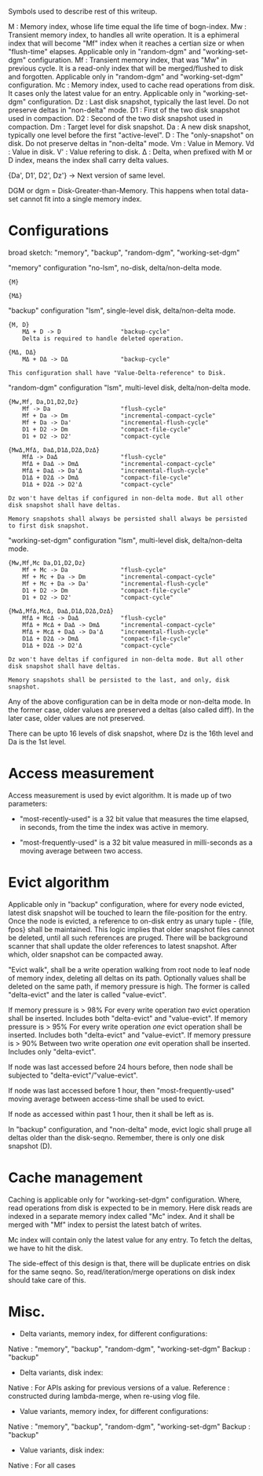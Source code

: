 Symbols used to describe rest of this writeup.

M  : Memory index, whose life time equal the life time of bogn-index.
Mw : Transient memory index, to handles all write operation. It is a
     ephimeral index that will become "Mf" index when it reaches a
     certian size or when "flush-time" elapses. Applicable only in
     "random-dgm" and "working-set-dgm" configuration.
Mf : Transient memory index, that was "Mw" in previous cycle. It is a
     read-only index that will be merged/flushed to disk and forgotten.
     Applicable only in "random-dgm" and "working-set-dgm" configuration.
Mc : Memory index, used to cache read operations from disk. It cases only
     the latest value for an entry. Applicable only in "working-set-dgm"
     configuration.
Dz : Last disk snapshot, typically the last level. Do not preserve deltas
     in "non-delta" mode.
D1 : First of the two disk snapshot used in compaction.
D2 : Second of the two disk snapshot used in compaction.
Dm : Target level for disk snapshot.
Da : A new disk snapshot, typically one level before the first "active-level".
D  : The "only-snapshot" on disk. Do not preserve deltas in "non-delta" mode.
Vm : Value in Memory.
Vd : Value in disk.
V' : Value refering to disk.
Δ  : Delta, when prefixed with M or D index, means the index shall carry
     delta values.

{Da', D1', D2', Dz'} -> Next version of same level.

DGM or dgm = Disk-Greater-than-Memory. This happens when total data-set
cannot fit into a single memory index.

Configurations
==============

broad sketch: "memory", "backup", "random-dgm", "working-set-dgm"

"memory" configuration
    "no-lsm", no-disk, delta/non-delta mode.

    {M}

    {MΔ}

"backup" configuration
    "lsm", single-level disk, delta/non-delta mode.

    {M, D}
        MΔ + D -> D                 "backup-cycle"
        Delta is required to handle deleted operation.

    {MΔ, DΔ}
        MΔ + DΔ -> DΔ               "backup-cycle"

    This configuration shall have "Value-Delta-reference" to Disk.

"random-dgm" configuration
    "lsm", multi-level disk, delta/non-delta mode.

    {Mw,Mf, Da,D1,D2,Dz}
        Mf -> Da                    "flush-cycle"
        Mf + Da -> Dm               "incremental-compact-cycle"
        Mf + Da -> Da'              "incremental-flush-cycle"
        D1 + D2 -> Dm               "compact-file-cycle"
        D1 + D2 -> D2'              "compact-cycle

    {MwΔ,MfΔ, DaΔ,D1Δ,D2Δ,DzΔ}
        MfΔ -> DaΔ                  "flush-cycle"
        MfΔ + DaΔ -> DmΔ            "incremental-compact-cycle"
        MfΔ + DaΔ -> Da'Δ           "incremental-flush-cycle"
        D1Δ + D2Δ -> DmΔ            "compact-file-cycle"
        D1Δ + D2Δ -> D2'Δ           "compact-cycle"

    Dz won't have deltas if configured in non-delta mode. But all other
    disk snapshot shall have deltas.

    Memory snapshots shall always be persisted shall always be persisted
    to first disk snapshot.

"working-set-dgm" configuration
    "lsm", multi-level disk, delta/non-delta mode.

    {Mw,Mf,Mc Da,D1,D2,Dz}
        Mf + Mc -> Da               "flush-cycle"
        Mf + Mc + Da -> Dm          "incremental-compact-cycle"
        Mf + Mc + Da -> Da'         "incremental-flush-cycle"
        D1 + D2 -> Dm               "compact-file-cycle"
        D1 + D2 -> D2'              "compact-cycle"

    {MwΔ,MfΔ,McΔ, DaΔ,D1Δ,D2Δ,DzΔ}
        MfΔ + McΔ -> DaΔ            "flush-cycle"
        MfΔ + McΔ + DaΔ -> DmΔ      "incremental-compact-cycle"
        MfΔ + McΔ + DaΔ -> Da'Δ     "incremental-flush-cycle"
        D1Δ + D2Δ -> DmΔ            "compact-file-cycle"
        D1Δ + D2Δ -> D2'Δ           "compact-cycle"

    Dz won't have deltas if configured in non-delta mode. But all other
    disk snapshot shall have deltas.

    Memory snapshots shall be persisted to the last, and only, disk
    snapshot.

Any of the above configuration can be in delta mode or non-delta mode.
In the former case, older values are preserved a deltas (also called diff).
In the later case, older values are not preserved.

There can be upto 16 levels of disk snapshot, where Dz is the 16th
level and Da is the 1st level.

Access measurement
==================

Access measurement is used by evict algorithm. It is made up
of two parameters:

* "most-recently-used" is a 32 bit value that measures the time
  elapsed, in seconds, from the time the index was active in memory.

* "most-frequently-used" is a 32 bit value measured in milli-seconds
  as a moving average between two access.

Evict algorithm
===============

Applicable only in "backup" configuration, where for every node evicted,
latest disk snapshot will be touched to learn the file-position for the
entry. Once the node is evicted, a reference to on-disk entry as
unary tuple - {file, fpos} shall be maintained. This logic implies that
older snapshot files cannot be deleted, until all such references are
pruged. There will be background scanner that shall update the older
references to latest snapshot. After which, older snapshot can be
compacted away.

"Evict walk", shall be a write operation walking from root node to
leaf node of memory index, deleting all deltas on its path. Optionally
values shall be deleted on the same path, if memory pressure is
high. The former is called "delta-evict" and the later is called
"value-evict".

If memory pressure is > 98%
    For every write operation _two_ evict operation shall be inserted.
    Includes both "delta-evict" and "value-evict".
If memory pressure is > 95%
    For every write operation _one_ evict operation shall be inserted.
    Includes both "delta-evict" and "value-evict".
If memory pressure is > 90%
    Between two write operation _one_ evit operation shall be inserted.
    Includes only "delta-evict".

If node was last accessed before 24 hours before, then node shall
be subjected to "delta-evict"/"value-evict".

If node was last accessed before 1 hour, then "most-frequently-used"
moving average between access-time shall be used to evict.

If node as accessed within past 1 hour, then it shall be left as is.

In "backup" configuration, and "non-delta" mode, evict logic shall
pruge all deltas older than the disk-seqno. Remember, there is only
one disk snapshot (D).

Cache management
================

Caching is applicable only for "working-set-dgm" configuration. Where, read
operations from disk is expected to be in memory. Here disk reads are
indexed in a separate memory index called "Mc" index. And it shall be
merged with "Mf" index to persist the latest batch of writes.

Mc index will contain only the latest value for any entry. To fetch the
deltas, we have to hit the disk.

The side-effect of this design is that, there will be duplicate entries
on disk for the same seqno. So, read/iteration/merge operations on disk
index should take care of this.

Misc.
=====

* Delta variants, memory index, for different configurations:

Native : "memory", "backup", "random-dgm", "working-set-dgm"
Backup : "backup"

* Delta variants, disk index:

Native    : For APIs asking for previous versions of a value.
Reference : constructed during lambda-merge, when re-using vlog file.

* Value variants, memory index, for different configurations:

Native    : "memory", "backup", "random-dgm", "working-set-dgm"
Backup    : "backup"

* Value variants, disk index:

Native    : For all cases

